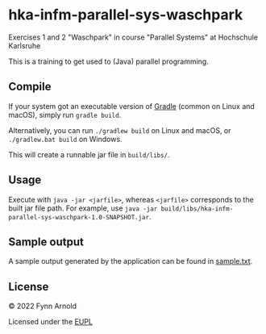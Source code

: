 # hka-infm-parallel-sys-waschpark
Exercises 1 and 2 "Waschpark" in course "Parallel Systems" at Hochschule Karlsruhe

This is a training to get used to (Java) parallel programming.

## Compile

If your system got an executable version of [Gradle](https://gradle.org/) (common on Linux and macOS), simply run `gradle build`.

Alternatively, you can run `./gradlew build` on Linux and macOS, or `./gradlew.bat build` on Windows.

This will create a runnable jar file in `build/libs/`.

## Usage

Execute with `java -jar <jarfile>`, whereas `<jarfile>` corresponds to the built jar file path.
For example, use `java -jar build/libs/hka-infm-parallel-sys-waschpark-1.0-SNAPSHOT.jar`. 

## Sample output

A sample output generated by the application can be found in [sample.txt](sample.txt).

## License

&copy; 2022 Fynn Arnold

Licensed under the [EUPL](LICENSE)